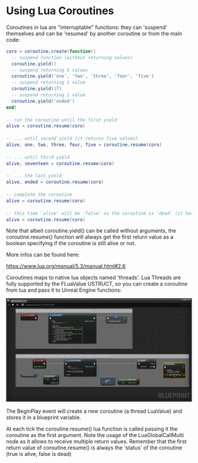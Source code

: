 # Using Lua Coroutines

Coroutines in lua are "interruptable" functions: they can 'suspend' themselves and can be 'resumed' by another coroutine or from the main code:

```lua
coro = coroutine.create(function()
  -- suspend function (without returning values)
  coroutine.yield()
  -- suspend returning 5 values
  coroutine.yield('one', 'two', 'three', 'four', 'five')
  -- suspend returning 1 value
  coroutine.yield(17)
  -- suspend returning 1 value
  coroutine.yield('ended')
end)

-- run the coroutine until the first yield
alive = coroutine.resume(coro)

-- ... until second yield (it returns five values)
alive, one, two, three, four, five = coroutine.resume(coro)

-- ... until third yield
alive, seventeen = coroutine.resume(coro)

-- ... the last yield
alive, ended = coroutine.resume(coro)

-- complete the coroutine
alive = coroutine.resume(coro)

-- this time 'alive' will be 'false' as the coroutine is 'dead' (it has finished its work)
alive = coroutine.resume(coro)
```

Note that albeit coroutine.yield() can be called without arguments, the coroutine.resume() function will always get the first return value as a boolean specifying if the coroutine is still alive or not.

More infos can be found here:

https://www.lua.org/manual/5.3/manual.html#2.6

Coroutines maps to native lua objects named 'threads'. Lua Threads are fully supported by the FLuaValue USTRUCT, so you can create a coroutine from lua and pass it to Unreal Engine functions:


![Coroutine](Screenshots/Coroutine.PNG?raw=true "Coroutine")

The BeginPlay event will create a new coroutine (a thread LuaValue) and stores it in a blueprint variable.

At each tick the coroutine.resume() lua function is called passing it the coroutine as the first argument. Note the usage of the LuaGlobalCallMulti node as it allows to receive multiple return values. Remember that the first return value of coroutine.resume() is always the 'status' of the coroutine (true is alive, false is dead)
